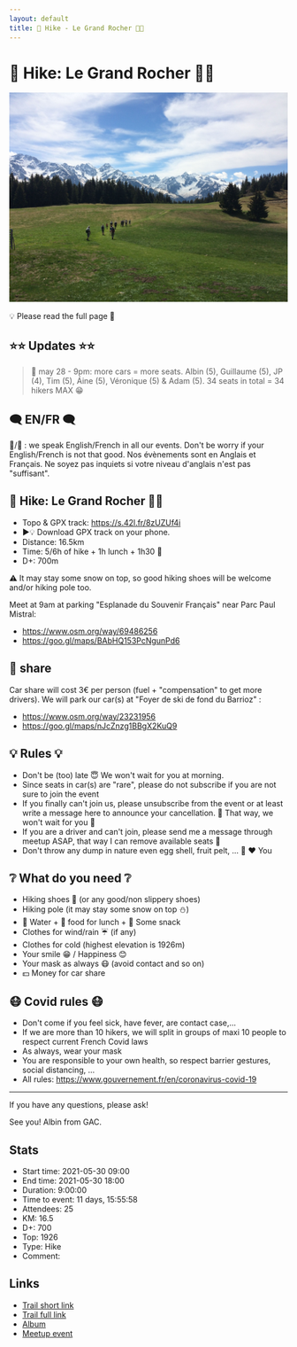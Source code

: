 ```yaml
---
layout: default
title: 🥾 Hike - Le Grand Rocher 🌲🌳
---
```


# 🥾 Hike: Le Grand Rocher 🌲🌳

![2021-05-30](../img/orig/2021-05-30.jpg)

💡 Please read the full page 💜

##  ⭐⭐ Updates ⭐⭐ 
> 📅 may 28 - 9pm: more cars = more seats. Albin (5), Guillaume (5), JP (4), Tim (5), Áine (5), Véronique (5) & Adam (5). 34 seats in total = 34 hikers MAX 😁

##  🗨️ EN/FR 🗨️ 
🦅/🐓 : we speak English/French in all our events. Don't be worry if your English/French is not that good. Nos évènements sont en Anglais et Français. Ne soyez pas inquiets si votre niveau d'anglais n'est pas "suffisant".

##  🥾 Hike: Le Grand Rocher 🌲🌳 
* Topo & GPX track: https://s.42l.fr/8zUZUf4i
* ▶💡 Download GPX track on your phone.
* Distance: 16.5km
* Time: 5/6h of hike + 1h lunch + 1h30 🚗
* D+: 700m

⚠ It may stay some snow on top, so good hiking shoes will be welcome and/or hiking pole too.

Meet at 9am at parking "Esplanade du Souvenir Français" near Parc Paul Mistral:
- https://www.osm.org/way/69486256
- https://goo.gl/maps/BAbHQ153PcNgunPd6

##  🚗 share 
Car share will cost 3€ per person (fuel + "compensation" to get more drivers).
We will park our car(s) at "Foyer de ski de fond du Barrioz" :
- https://www.osm.org/way/23231956
- https://goo.gl/maps/nJcZnzg1BBgX2KuQ9

##  💡 Rules 💡 
- Don't be (too) late 😇 We won't wait for you at morning.
- Since seats in car(s) are "rare", please do not subscribe if you are not sure to join the event
- If you finally can't join us, please unsubscribe from the event or at least write a message here to announce your cancellation. 💜 That way, we won't wait for you 💜
- If you are a driver and can't join, please send me a message through meetup ASAP, that way I can remove available seats 🚗
- Don't throw any dump in nature even egg shell, fruit pelt, ... 🌳 ❤️ You

##  ❔ What do you need ❔ 
- Hiking shoes 🥾 (or any good/non slippery shoes)
- Hiking pole (it may stay some snow on top ⛄)
- 🧃 Water + 🥕 food for lunch + 🍫 Some snack
- Clothes for wind/rain ☔ (if any)
- Clothes for cold (highest elevation is 1926m)
- Your smile 😁 / Happiness 😊
- Your mask as always 😷 (avoid contact and so on)
- 💵 Money for car share

##  😷 Covid rules 😷 
- Don't come if you feel sick, have fever, are contact case,...
- If we are more than 10 hikers, we will split in groups of maxi 10 people to respect current French Covid laws
- As always, wear your mask
- You are responsible to your own health, so respect barrier gestures, social distancing, ...
- All rules: https://www.gouvernement.fr/en/coronavirus-covid-19

-----------------------
If you have any questions, please ask!

See you! Albin from GAC.

## Stats

- Start time: 2021-05-30 09:00
- End time: 2021-05-30 18:00
- Duration: 9:00:00
- Time to event: 11 days, 15:55:58
- Attendees: 25
- KM: 16.5
- D+: 700
- Top: 1926
- Type: Hike
- Comment: 

## Links

- [Trail short link](https://s.42l.fr/8zUZUf4i)
- [Trail full link]()
- [Album](https://binnette.github.io/GacImg2021/2021-05-30-🥾-Hike-Le-Grand-Rocher-🌲🌳.html)
- [Meetup event](https://www.meetup.com/grenoble-adventure-club-english-french/events/278257641/)
